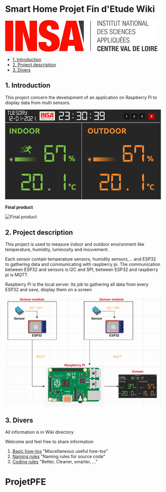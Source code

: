 # Smart Home Projet Fin d'Etude Wiki <!-- omit in toc -->

![Rasp's Screen](./img/INSA-cvl.png)  

- [1. Introduction](#1-introduction)
- [2. Project description](#2-project-description)
- [3. Divers](#3-divers)

## 1. Introduction

This project concern the development of an application on Raspberry Pi to display data from multi sensors.  

![Rasp's Screen](./img/home_sensor.png)  

**Final product**

![Final product](https://media.giphy.com/media/nIzKWjiOngCVBZiekE/giphy.gif)

## 2. Project description

This project is used to measure indoor and outdoor environment like temperature, humidity, luminosity and mouvement. 

Each sensor contain temperature sensors, humidity sensors,... and ESP32 to gathering data and communicating with raspberry pi. The communication between ESP32 and sensors is I2C and SPI, between ESP32 and raspberry pi is MQTT.  

Raspberry Pi is the local server. Its job to gathering all data from every ESP32 and save, display them on a screen

![Rasp's Screen](./img/Project-Description.png)


## 3. Divers

All information is in Wiki directory

Welcome and feel free to share information

1. [Basic how-tos](Wiki/HOWTOS.md) "Miscellaneous useful how-tos"
2. [Naming rules](Wiki/Naming_rules.md) "Naming rules for source code"
3. [Coding rules](Wiki/Coding_rules.md) "Better, Cleaner, smarter, ..."
# ProjetPFE
